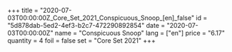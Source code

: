 +++
title = "2020-07-03T00:00:00Z_Core_Set_2021_Conspicuous_Snoop_[en]_false"
id = "5d878dab-5ed2-4ef3-b2c7-472290892854"
date = "2020-07-03T00:00:00Z"
name = "Conspicuous Snoop"
lang = ["en"]
price = "6.17"
quantity = 4
foil = false
set = "Core Set 2021"
+++
